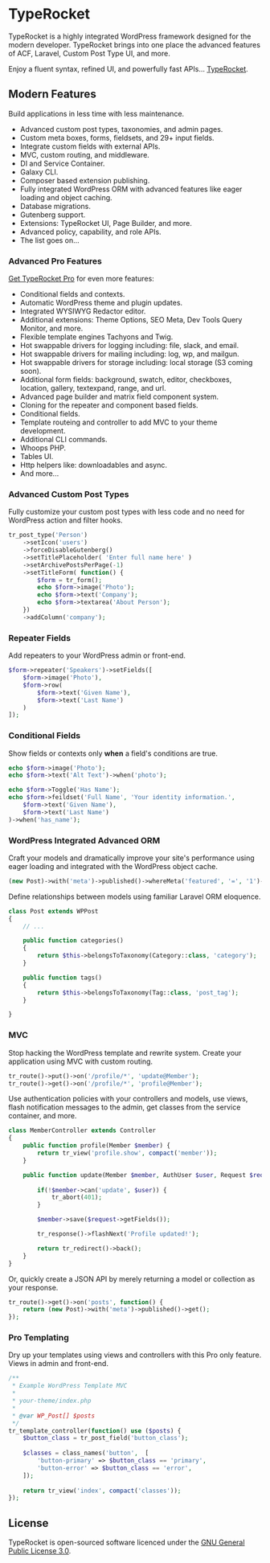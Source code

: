 # TypeRocket

TypeRocket is a highly integrated WordPress framework designed for the modern developer. TypeRocket brings into one place the advanced features of ACF, Laravel, Custom Post Type UI, and more. 

Enjoy a fluent syntax, refined UI, and powerfully fast APIs... [TypeRocket](http://typerocket.com).

## Modern Features

Build applications in less time with less maintenance.

- Advanced custom post types, taxonomies, and admin pages.
- Custom meta boxes, forms, fieldsets, and 29+ input fields.
- Integrate custom fields with external APIs.
- MVC, custom routing, and middleware.
- DI and Service Container.
- Galaxy CLI.
- Composer based extension publishing.
- Fully integrated WordPress ORM with advanced features like eager loading and object caching.
- Database migrations.
- Gutenberg support.
- Extensions: TypeRocket UI, Page Builder, and more.
- Advanced policy, capability, and role APIs.
- The list goes on...

### Advanced Pro Features

[Get TypeRocket Pro](https://typerocket.com/pricing/) for even more features:

- Conditional fields and contexts.
- Automatic WordPress theme and plugin updates.
- Integrated WYSIWYG Redactor editor.
- Additional extensions: Theme Options, SEO Meta, Dev Tools Query Monitor, and more.
- Flexible template engines Tachyons and Twig.
- Hot swappable drivers for logging including: file, slack, and email.
- Hot swappable drivers for mailing including: log, wp, and mailgun.
- Hot swappable drivers for storage including: local storage (S3 coming soon).
- Additional form fields: background, swatch, editor, checkboxes, location, gallery, textexpand, range, and url.
- Advanced page builder and matrix field component system.
- Cloning for the repeater and component based fields.
- Conditional fields.
- Template routeing and controller to add MVC to your theme development.
- Additional CLI commands.
- Whoops PHP.
- Tables UI.
- Http helpers like: downloadables and async.
- And more...

### Advanced Custom Post Types

Fully customize your custom post types with less code and no need for WordPress action and filter hooks.   

```php
tr_post_type('Person')
    ->setIcon('users')
    ->forceDisableGutenberg()
    ->setTitlePlaceholder( 'Enter full name here' )
    ->setArchivePostsPerPage(-1)
    ->setTitleForm( function() {
        $form = tr_form();
        echo $form->image('Photo');
        echo $form->text('Company');
        echo $form->textarea('About Person');
    })
    ->addColumn('company');
```

### Repeater Fields

Add repeaters to your WordPress admin or front-end.  

```php
$form->repeater('Speakers')->setFields([
    $form->image('Photo'),
    $form->row(
        $form->text('Given Name'),
        $form->text('Last Name')
    )
]);
```

### Conditional Fields

Show fields or contexts only **when** a field's conditions are true.  

```php
echo $form->image('Photo');
echo $form->text('Alt Text')->when('photo');

echo $form->Toggle('Has Name');
echo $form->feildset('Full Name', 'Your identity information.',
    $form->text('Given Name'),
    $form->text('Last Name')
)->when('has_name');
```

### WordPress Integrated Advanced ORM

Craft your models and dramatically improve your site's performance using eager loading and integrated with the WordPress object cache.

```php
(new Post)->with('meta')->published()->whereMeta('featured', '=', '1')->get();
```

Define relationships between models using familiar Laravel ORM eloquence.

```php
class Post extends WPPost
{
    // ...

    public function categories()
    {
        return $this->belongsToTaxonomy(Category::class, 'category');
    }

    public function tags()
    {
        return $this->belongsToTaxonomy(Tag::class, 'post_tag');
    }

}
```

### MVC

Stop hacking the WordPress template and rewrite system. Create your application using MVC with custom routing.

```php
tr_route()->put()->on('/profile/*', 'update@Member');
tr_route()->get()->on('/profile/*', 'profile@Member');
```

Use authentication policies with your controllers and models, use views, flash notification messages to the admin, get classes from the service container, and more.

```php
class MemberController extends Controller
{
    public function profile(Member $member) {
        return tr_view('profile.show', compact('member'));
    }

    public function update(Member $member, AuthUser $user, Request $request ) {
        
        if(!$member->can('update', $user)) {
            tr_abort(401);
        }

        $member->save($request->getFields());

        tr_response()->flashNext('Profile updated!');

        return tr_redirect()->back();
    }
}
```

Or, quickly create a JSON API by merely returning a model or collection as your response.

```php
tr_route()->get()->on('posts', function() {
    return (new Post)->with('meta')->published()->get();
});
```

### Pro Templating

Dry up your templates using views and controllers with this Pro only feature. Views in admin and front-end.

```php
/**
 * Example WordPress Template MVC
 * 
 * your-theme/index.php
 *
 * @var WP_Post[] $posts
 */
tr_template_controller(function() use ($posts) {
    $button_class = tr_post_field('button_class');
    
    $classes = class_names('button',  [
        'button-primary' => $button_class == 'primary',
        'button-error' => $button_class == 'error',
    ]);
    
    return tr_view('index', compact('classes'));
});
```

## License

TypeRocket is open-sourced software licenced under the [GNU General Public License 3.0](https://www.gnu.org/licenses/gpl-3.0.en.html).